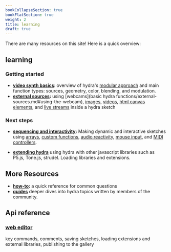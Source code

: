 ```yaml
---
bookCollapseSection: true
bookFlatSection: true
weight: 2
title: learning
draft: true
---
```


There are many resources on this site! Here is a quick overview: 
<!-- {{< columns >}} -->

<!-- ### [getting started](../getting-started-short.md)  -->
## learning
### Getting started
* **[video synth basics](video-synth-basics)**:
overview of hydra's [modular approach](video-synth-basics) and main function types: sources, geometry, color, blending, and modulation. 
* **[external sources](getting-started/external-sources.md):** using [webcams](basic hydra functions/external-sources.md#using-the-webcam), [images](/external-sources/#initimage), [videos](external-sources/#initvideo), [html canvas elements](external-sources/#init), and [live streams](external-sources/#initstream) inside a hydra sketch
### Next steps
* **[sequencing and interactivity](interactivity):** 
Making dynamic and interactive sketches using [arrays](interactivity/#sequencing-using-arrays), [custom functions](interactivity/#custom-functions), [audio reactivity](interactivity/#audio-reactivity), [mouse input](interactivity/#mouse-interactivity), and [MIDI controllers](interactivity/#midi).
<!-- ### [synth configuration]()
how to change the [speed](), [bpm](), and [resolution]() of a hydra instance, as well as write custom glsl functions -->
* **[extending hydra](extending-hydra)**
using hydra with other javascript libraries such as P5.js, Tone.js, strudel. Loading libraries and extensions. 
## More Resources 

* **[how-to](how-to):**
a quick reference for common questions
* **[guides](guides)**
deeper dives into hydra topics written by members of the community.

## Api reference
### [web editor](video-synth-basics/web-editor)
key commands, comments, saving sketches, loading extensions and external libraries, publishing to the gallery


<!-- {{< /columns >}} -->
